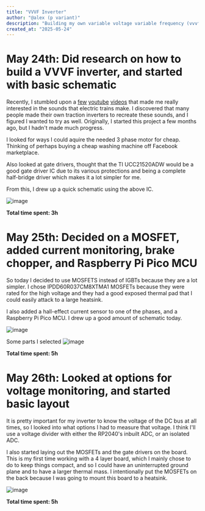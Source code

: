 ```yaml
---
title: "VVVF Inverter"
author: "@alex (p variant)"
description: "Building my own variable voltage variable frequency (vvvf) inverter, just like the ones that power electric trains!"
created_at: "2025-05-24"
---
```


# May 24th: Did research on how to build a VVVF inverter, and started with basic schematic

Recently, I stumbled upon a [few](https://www.youtube.com/watch?v=2mjUHKlSBy4) [youtube](https://www.youtube.com/watch?v=4SfN0O-F9hM) [videos](https://www.youtube.com/watch?v=mKpIqNNc9Kw) that made me really interested in the sounds that electric trains make. I discovered that many people made their own traction inverters to recreate these sounds, and I figured I wanted to try as well. Originally, I started this project a few months ago, but I hadn't made much progress.

I looked for ways I could aquire the needed 3 phase motor for cheap. Thinking of perhaps buying a cheap washing machine off Facebook marketplace.

Also looked at gate drivers, thought that the TI UCC21520ADW would be a good gate driver IC due to its various protections and being a complete half-bridge driver which makes it a lot simpler for me.

From this, I drew up a quick schematic using the above IC. 

![image](https://github.com/user-attachments/assets/87b510aa-837d-4e5f-a4cc-9f309eb8f0d5)

**Total time spent: 3h**

# May 25th: Decided on a MOSFET, added current monitoring, brake chopper, and Raspberry Pi Pico MCU

So today I decided to use MOSFETS instead of IGBTs because they are a lot simpler. I chose IPDD60R037CM8XTMA1 MOSFETs because they were rated for the high voltage and they had a good exposed thermal pad that I could easily attack to a large heatsink. 

I also added a hall-effect current sensor to one of the phases, and a Raspberry Pi Pico MCU. I drew up a good amount of schematic today.

![image](https://github.com/user-attachments/assets/7840d77f-32a2-4162-8981-cafc1e2ce8c6)

Some parts I selected
![image](https://github.com/user-attachments/assets/2abb6cb0-ef22-4894-8222-acf2e3a6a67d)


**Total time spent: 5h**

# May 26th: Looked at options for voltage monitoring, and started basic layout

It is pretty important for my inverter to know the voltage of the DC bus at all times, so I looked into what options I had to measure that voltage. I think I'll use a voltage divider with either the RP2040's inbuilt ADC, or an isolated ADC.

I also started laying out the MOSFETs and the gate drivers on the board. This is my first time working with a 4 layer board, which I mainly chose to do to keep things compact, and so I could have an uninterrupted ground plane and to have a larger thermal mass. I intentionally put the MOSFETs on the back because I was going to mount this board to a heatsink.

![image](https://github.com/user-attachments/assets/e76d72d8-9a8a-41c0-97f6-aabb8da9fa10)

**Total time spent: 5h**


